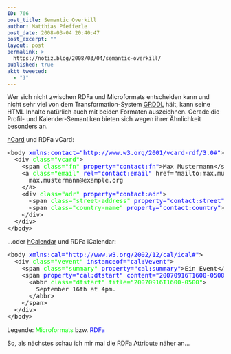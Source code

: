 ```yaml
---
ID: 766
post_title: Semantic Overkill
author: Matthias Pfefferle
post_date: 2008-03-04 20:40:47
post_excerpt: ""
layout: post
permalink: >
  https://notiz.blog/2008/03/04/semantic-overkill/
published: true
aktt_tweeted:
  - "1"
---
```

Wer sich nicht zwischen RDFa und Microformats entscheiden kann und nicht sehr viel von dem Transformation-System <abbr title="Gleaning Resource Descriptions from Dialects of Languages">GRDDL</abbr> hält, kann seine HTML Inhalte natürlich auch mit beiden Formaten auszeichnen. Gerade die Profil- und Kalender-Semantiken bieten sich wegen ihrer Ähnlichkeit besonders an.

<a href="http://microformats.org/wiki/hCard">hCard</a> und RDFa vCard:

<pre class="code">&lt;body <span style="color: #00f;">xmlns:contact="http://www.w3.org/2001/vcard-rdf/3.0#"</span>&gt;
  &lt;div <span style="color: #0f0;">class="vcard"</span>&gt;
    &lt;span <span style="color: #0f0;">class="fn"</span> <span style="color: #00f;">property="contact:fn"</span>&gt;Max Mustermann&lt;/span&gt;
    &lt;a <span style="color: #0f0;">class="email"</span> <span style="color: #00f;">rel="contact:email"</span> href="mailto:max.mustermann@example.org"&gt;
      max.mustermann@example.org
    &lt;/a&gt;
    &lt;div <span style="color: #0f0;">class="adr"</span> <span style="color: #00f;">property="contact:adr"</span>&gt;
      &lt;span <span style="color: #0f0;">class="street-address"</span> <span style="color: #00f;">property="contact:street"</span>&gt;Street&lt;/span&gt;
      &lt;span <span style="color: #0f0;">class="country-name"</span> <span style="color: #00f;">property="contact:country"</span>&gt;Country&lt;/span&gt;
    &lt;/div&gt;
  &lt;/div&gt;
&lt;/body&gt;</pre>

...oder <a href="http://microformats.org/wiki/hCal">hCalendar</a> und RDFa iCalendar:

<pre class="code">&lt;body <span style="color: #00f;">xmlns:cal=&quot;http://www.w3.org/2002/12/cal/ical#&quot;</span>&gt;
  &lt;div <span style="color: #0f0;">class=&quot;vevent&quot;</span> <span style="color: #00f;">instanceof=&quot;cal:Vevent&quot;</span>&gt;
    &lt;span <span style="color: #0f0;">class=&quot;summary&quot;</span> <span style="color: #00f;">property=&quot;cal:summary&quot;</span>&gt;Ein Event&lt;/span&gt;
    &lt;span <span style="color: #00f;">property=&quot;cal:dtstart&quot; content=&quot;20070916T1600-0500&quot;&gt;</span>
      &lt;abbr <span style="color: #0f0;">class=&quot;dtstart&quot; title=&quot;20070916T1600-0500&quot;</span>&gt;
        September 16th at 4pm.
      &lt;/abbr&gt;
    &lt;/span&gt;
  &lt;/div&gt;
&lt;/body&gt;</pre>

Legende: <span style="color: #0f0;">Microformats</span> bzw. <span style="color: #00f;">RDFa</span>

So, als nächstes schau ich mir mal die RDFa Attribute näher an...